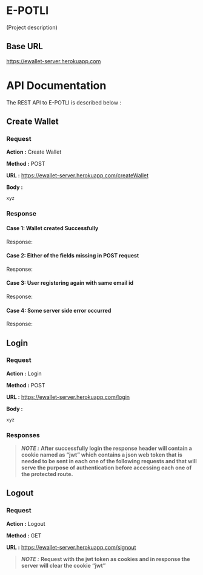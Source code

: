 # E-POTLI
(Project description)

## Base URL

https://ewallet-server.herokuapp.com
    
    
# API Documentation
The REST API to E-POTLI is described below :

## Create Wallet

### Request

__Action  :__   Create Wallet

__Method  :__   POST

__URL     :__   https://ewallet-server.herokuapp.com/createWallet

__Body    :__
  
    xyz
    

### Response

#### Case 1: Wallet created Successfully
Response:



#### Case 2: Either of the fields missing in POST request
Response:

#### Case 3: User registering again with same email id
Response: 
 
#### Case 4: Some server side error occurred
Response: 



## Login

### Request

__Action  :__   Login

__Method  :__   POST

__URL     :__   https://ewallet-server.herokuapp.com/login

__Body    :__
  
    xyz
    

### Responses



> **_NOTE  :_** **After successfully login the response header will contain a cookie named as “jwt” which contains a json web token that is needed to be sent in each one of the following requests and that will serve the purpose of authentication before accessing each one of the protected route.**


## Logout

### Request

__Action  :__   Logout

__Method  :__   GET

__URL     :__   https://ewallet-server.herokuapp.com/signout


> **_NOTE  :_** **Request with the jwt token as cookies and in response the server will clear the cookie “jwt”**



